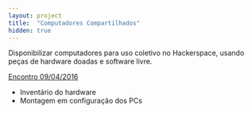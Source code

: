```yaml
---
layout: project
title:  "Computadores Compartilhados"
hidden: true
---
```


Disponibilizar computadores para uso coletivo no Hackerspace, usando peças de hardware doadas e software livre.

[Encontro 09/04/2016](http://www.meetup.com/pt-BR/Hackerspace-Blumenau/events/230114818/)
* Inventário do hardware
* Montagem em configuração dos PCs
